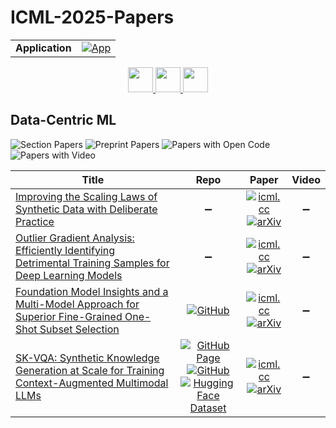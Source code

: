 # ICML-2025-Papers

<table>
    <tr>
        <td><strong>Application</strong></td>
        <td>
            <a href="https://huggingface.co/spaces/DmitryRyumin/NewEraAI-Papers" style="float:left;">
                <img src="https://img.shields.io/badge/🤗-NewEraAI--Papers-FFD21F.svg" alt="App" />
            </a>
        </td>
    </tr>
</table>

<div align="center">
    <a href="https://github.com/DmitryRyumin/ICML-2025-Papers/blob/main/sections/2025/main/representations.md">
        <img src="https://cdn.jsdelivr.net/gh/DmitryRyumin/NewEraAI-Papers@main/images/left.svg" width="40" alt="" />
    </a>
    <a href="https://github.com/DmitryRyumin/ICML-2025-Papers/blob/main/README.md">
        <img src="https://cdn.jsdelivr.net/gh/DmitryRyumin/NewEraAI-Papers@main/images/home.svg" width="40" alt="" />
    </a>
    <a href="https://github.com/DmitryRyumin/ICML-2025-Papers/blob/main/sections/2025/main/3d-optimization.md">
        <img src="https://cdn.jsdelivr.net/gh/DmitryRyumin/NewEraAI-Papers@main/images/right.svg" width="40" alt="" />
    </a>
</div>

## Data-Centric ML

![Section Papers](https://img.shields.io/badge/Section%20Papers-4-42BA16) ![Preprint Papers](https://img.shields.io/badge/Preprint%20Papers-4-b31b1b) ![Papers with Open Code](https://img.shields.io/badge/Papers%20with%20Open%20Code-2-1D7FBF) ![Papers with Video](https://img.shields.io/badge/Papers%20with%20Video-0-FF0000)

| **Title** | **Repo** | **Paper** | **Video** |
|-----------|:--------:|:---------:|:---------:|
| [Improving the Scaling Laws of Synthetic Data with Deliberate Practice](https://icml.cc/virtual/2025/poster/46689) | :heavy_minus_sign: | [![icml.cc](https://img.shields.io/badge/html-icml.cc-2494E0.svg)](https://icml.cc/virtual/2025/poster/46689) <br /> [![arXiv](https://img.shields.io/badge/arXiv-2502.15588-b31b1b.svg)](http://arxiv.org/abs/2502.15588) | :heavy_minus_sign: |
| [Outlier Gradient Analysis: Efficiently Identifying Detrimental Training Samples for Deep Learning Models](https://icml.cc/virtual/2025/poster/43693) | :heavy_minus_sign: | [![icml.cc](https://img.shields.io/badge/html-icml.cc-2494E0.svg)](https://icml.cc/virtual/2025/poster/43693) <br /> [![arXiv](https://img.shields.io/badge/arXiv-2405.03869-b31b1b.svg)](http://arxiv.org/abs/2405.03869) | :heavy_minus_sign: |
| [Foundation Model Insights and a Multi-Model Approach for Superior Fine-Grained One-Shot Subset Selection](https://icml.cc/virtual/2025/poster/44840) | [![GitHub](https://img.shields.io/github/stars/ZhijingWan/RAM-APL?style=flat)](https://github.com/ZhijingWan/RAM-APL) | [![icml.cc](https://img.shields.io/badge/html-icml.cc-2494E0.svg)](https://icml.cc/virtual/2025/poster/44840) <br /> [![arXiv](https://img.shields.io/badge/arXiv-2506.14473-b31b1b.svg)](http://arxiv.org/abs/2506.14473) | :heavy_minus_sign: |
| [SK-VQA: Synthetic Knowledge Generation at Scale for Training Context-Augmented Multimodal LLMs](https://icml.cc/virtual/2025/poster/45942) | [![GitHub Page](https://img.shields.io/badge/GitHub-Page-159957.svg)](https://github.com/IntelLabs/multimodal_cognitive_ai/tree/main/SK-VQA) <br /> [![GitHub](https://img.shields.io/github/stars/IntelLabs/multimodal_cognitive_ai?style=flat)](https://github.com/IntelLabs/multimodal_cognitive_ai) <br /> [![Hugging Face Dataset](https://img.shields.io/badge/🤗-dataset-FFD21F.svg)](https://huggingface.co/datasets/Intel/SK-VQA) | [![icml.cc](https://img.shields.io/badge/html-icml.cc-2494E0.svg)](https://icml.cc/virtual/2025/poster/45942) <br /> [![arXiv](https://img.shields.io/badge/arXiv-2406.19593-b31b1b.svg)](http://arxiv.org/abs/2406.19593) | :heavy_minus_sign: |
